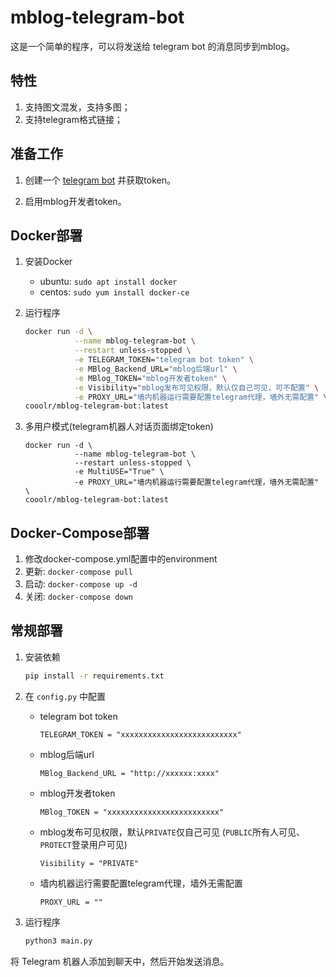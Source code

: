 # mblog-telegram-bot
这是一个简单的程序，可以将发送给 telegram bot 的消息同步到mblog。

## 特性

1. 支持图文混发，支持多图；
2. 支持telegram格式链接；

## 准备工作

1. 创建一个 [telegram bot](https://t.me/botfather) 并获取token。

2. 启用mblog开发者token。


## Docker部署

1. 安装Docker

    - ubuntu: `sudo apt install docker`
    - centos: `sudo yum install docker-ce`

2. 运行程序

    ``` bash
    docker run -d \
               --name mblog-telegram-bot \
               --restart unless-stopped \
               -e TELEGRAM_TOKEN="telegram bot token" \
               -e MBlog_Backend_URL="mblog后端url" \
               -e MBlog_TOKEN="mblog开发者token" \
               -e Visibility="mblog发布可见权限，默认仅自己可见，可不配置" \
               -e PROXY_URL="墙内机器运行需要配置telegram代理，墙外无需配置" \
    cooolr/mblog-telegram-bot:latest
    ```

3. 多用户模式(telegram机器人对话页面绑定token)
    ```
    docker run -d \
               --name mblog-telegram-bot \
               --restart unless-stopped \
               -e MultiUSE="True" \
               -e PROXY_URL="墙内机器运行需要配置telegram代理，墙外无需配置" \
    cooolr/mblog-telegram-bot:latest
    ```

## Docker-Compose部署

1. 修改docker-compose.yml配置中的environment
2. 更新: `docker-compose pull`
3. 启动: `docker-compose up -d`
4. 关闭: `docker-compose down`

## 常规部署

1. 安装依赖

    ``` bash
    pip install -r requirements.txt
    ```

2. 在 `config.py` 中配置

    - telegram bot token

       `TELEGRAM_TOKEN = "xxxxxxxxxxxxxxxxxxxxxxxxxx"`

    - mblog后端url

       `MBlog_Backend_URL = "http://xxxxxx:xxxx"`

    - mblog开发者token
  
       `MBlog_TOKEN = "xxxxxxxxxxxxxxxxxxxxxxxxx"`

    - mblog发布可见权限，默认`PRIVATE`仅自己可见 (`PUBLIC`所有人可见、`PROTECT`登录用户可见)

       `Visibility = "PRIVATE"`

    - 墙内机器运行需要配置telegram代理，墙外无需配置

      `PROXY_URL = ""`

3. 运行程序

    ``` bash
    python3 main.py
    ```

将 Telegram 机器人添加到聊天中，然后开始发送消息。
